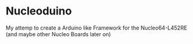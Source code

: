 # Nucleoduino
My attemp to create a Arduino like Framework for the Nucleo64-L452RE (and maybe other Nucleo Boards later on)
